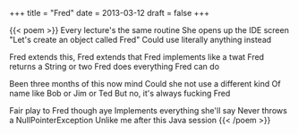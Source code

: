 +++
title = "Fred"
date = 2013-03-12
draft = false
+++

{{< poem >}}
Every lecture's the same routine
She opens up the IDE screen
"Let's create an object called Fred"
Could use literally anything instead

Fred extends this, Fred extends that
Fred implements like a twat
Fred returns a String or two
Fred does everything Fred can do

Been three months of this now mind
Could she not use a different kind
Of name like Bob or Jim or Ted
But no, it's always fucking Fred

Fair play to Fred though aye
Implements everything she'll say
Never throws a NullPointerException
Unlike me after this Java session
{{< /poem >}}
